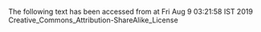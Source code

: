 The following text has been accessed from at Fri Aug 9 03:21:58 IST 2019
Creative_Commons_Attribution-ShareAlike_License
